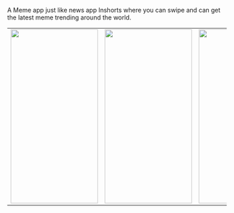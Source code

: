 A Meme app just like news app Inshorts where you can swipe and can get the latest meme trending around the world.
<table>

  <tr>
    <td valign="top"><img src="SS/img1.jpg"  width="200" height="400"></td>
    <td valign="top"><img src="SS/img2.jpg"  width="200" height="400"></td>
    <td valign="top"><img src="SS/img3.jpg"  width="200" height="400"></td>
 
 </tr>
 </table>
